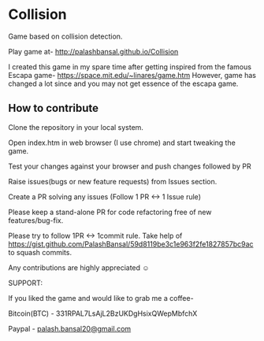 # Collision
Game based on collision detection.

Play game at- http://palashbansal.github.io/Collision

I created this game in my spare time after getting inspired from the famous Escapa game- https://space.mit.edu/~linares/game.htm
However, game has changed a lot since and you may not get essence of the escapa game.

## How to contribute

Clone the repository in your local system.

Open index.htm in web browser (I use chrome) and start tweaking the game.

Test your changes against your browser and push changes followed by PR


Raise issues(bugs or new feature requests) from Issues section.

Create a PR solving any issues (Follow 1 PR <-> 1 Issue rule)

Please keep a stand-alone PR for code refactoring free of new features/bug-fix.

Please try to follow 1PR <-> 1commit rule. Take help of https://gist.github.com/PalashBansal/59d8119be3c1e963f2fe1827857bc9ac to squash commits.

Any contributions are highly appreciated ☺


SUPPORT:

If you liked the game and would like to grab me a coffee-

Bitcoin(BTC) - 331RPAL7LsAjL2BzUKDgHsixQWepMbfchX

Paypal - palash.bansal20@gmail.com
